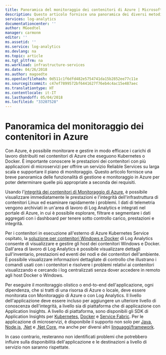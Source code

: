 ```yaml
---
title: Panoramica del monitoraggio dei contenitori di Azure | Microsoft Docs
description: Questo articolo fornisce una panoramica dei diversi metodi disponibili in Azure per monitorare i contenitori in Azure e conoscere rapidamente l'integrità e la disponibilità di un cluster.
services: log-analytics
documentationcenter: ''
author: MGoedtel
manager: carmonm
editor: ''
ms.assetid: ''
ms.service: log-analytics
ms.devlang: na
ms.topic: article
ms.tgt_pltfrm: na
ms.workload: infrastructure-services
ms.date: 04/26/2018
ms.author: magoedte
ms.openlocfilehash: 0d511c1f6dfd482e5754741da15b2852ee77c11e
ms.sourcegitcommit: c47ef7899572bf6441627f76eb4c4ac15e487aec
ms.translationtype: HT
ms.contentlocale: it-IT
ms.lasthandoff: 05/04/2018
ms.locfileid: "33207528"
---
```

# <a name="overview-of-monitoring-containers-in-azure"></a>Panoramica del monitoraggio dei contenitori in Azure
Con Azure, è possibile monitorare e gestire in modo efficace i carichi di lavoro distribuiti nei contenitori di Azure che eseguono Kubernetes o Docker. È importante conoscere le prestazioni dei contenitori con più applicazioni di microservizi per offrire un servizio Reliable Services su larga scala e supportare il piano di monitoraggio. Questo articolo fornisce una breve panoramica delle funzionalità di gestione e monitoraggio in Azure per poter determinare quelle più appropriate a seconda dei requisiti.

Usando l'[integrità dei contenitori di Monitoraggio di Azure](monitoring-container-health.md), è possibile visualizzare immediatamente le prestazioni e l'integrità dell'infrastruttura di contenitori Linux ed esaminare rapidamente i problemi. I dati di telemetria vengono archiviati in un'area di lavoro di Log Analytics e integrati nel portale di Azure, in cui è possibile esplorare, filtrare e segmentare i dati aggregati con i dashboard per tenere sotto controllo carico, prestazioni e integrità.  

Per i contenitori in esecuzione all'esterno di Azure Kubernetes Service ospitato, la [soluzione per contenitori Windows e Docker](../log-analytics/log-analytics-containers.md) di Log Analytics consente di visualizzare e gestire gli host dei contenitori Windows e Docker. Dall'area di lavoro di Log Analytics è possibile visualizzare dettagli sull'inventario, prestazioni ed eventi dei nodi e dei contenitori dell'ambiente. È possibile visualizzare informazioni dettagliate di controllo che illustrano i comandi usati con i contenitori e risolvere i problemi relativi ai contenitori visualizzando e cercando i log centralizzati senza dover accedere in remoto agli host Docker o Windows.

Per eseguire il monitoraggio olistico o end-to-end dell'applicazione, ogni dipendenza, che si tratti di una risorsa di Azure o locale, deve essere monitorata con Monitoraggio di Azure o con Log Analytics.  Il livello dell'applicazione deve essere incluso per aggiungere un ulteriore livello di conoscenza dell'integrità, a livello sia di piattaforma che di applicazione con Application Insights. A livello di piattaforma, sono disponibili gli SDK di Application Insights per [Kubernetes]( https://github.com/Microsoft/ApplicationInsights-Kubernetes), [Docker](https://hub.docker.com/r/microsoft/applicationinsights/) e [Service Fabric](https://docs.microsoft.com/azure/service-fabric/service-fabric-diagnostics-event-analysis-appinsights). Per le applicazione di microservizi, è disponibile il supporto non solo per [Java](../application-insights/app-insights-java-get-started.md), [Node.js](../application-insights/app-insights-nodejs-quick-start.md), [.Net](../application-insights/app-insights-asp-net.md) e [.Net Core](../application-insights/app-insights-asp-net-core.md), ma anche per diversi altri [linguaggi/framework](../application-insights/app-insights-platforms.md). 

In caso contrario, resteranno non identificati problemi che potrebbero influire sulla disponibilità dell'applicazione e le destinazioni a livello di servizio non saranno rispettate.  
